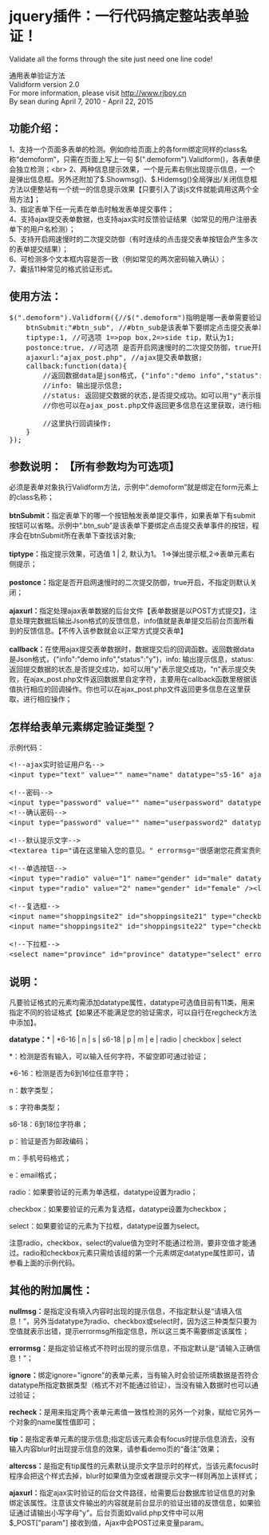 ﻿# jquery插件：一行代码搞定整站表单验证！
Validate all the forms through the site just need one line code! <br>

通用表单验证方法<br>
Validform version 2.0<br>
For more information, please visit <http://www.rjboy.cn><br>
By sean during April 7, 2010 - April 22, 2015


## 功能介绍：
1、支持一个页面多表单的检测。例如你给页面上的各form绑定同样的class名称“demoform”，只需在页面上写上一句 $(".demoform").Validform()，各表单便会独立检测；<br>
2、两种信息提示效果，一个是元素右侧出现提示信息，一个是弹出信息框。另外还附加了$.Showmsg()、$.Hidemsg()全局弹出/关闭信息框方法以便整站有一个统一的信息提示效果【只要引入了该js文件就能调用这两个全局方法】；<br>
3、指定表单下任一元素在单击时触发表单提交事件；<br>
4、支持ajax提交表单数据，也支持ajax实时反馈验证结果（如常见的用户注册表单下的用户名检测）；<br>
5、支持开启网速慢时的二次提交防御（有时连续的点击提交表单按钮会产生多次的表单提交结果）；<br>
6、可检测多个文本框内容是否一致（例如常见的两次密码输入确认）；<br>
7、囊括11种常见的格式验证形式。<br>

## 使用方法：
<pre>
$(".demoform").Validform({//$(".demoform")指明是哪一表单需要验证,名称需加在from表单上;
	btnSubmit:"#btn_sub", //#btn_sub是该表单下要绑定点击提交表单事件的按钮;如果form内含有submit按钮该参数可省略;
	tiptype:1, //可选项 1=>pop box,2=>side tip，默认为1;
	postonce:true, //可选项 是否开启网速慢时的二次提交防御，true开启，不填则默认关闭;
	ajaxurl:"ajax_post.php", //ajax提交表单数据;
	callback:function(data){
		//返回数据data是json格式，{"info":"demo info","status":"y"}
		//info: 输出提示信息;
		//status: 返回提交数据的状态,是否提交成功。如可以用"y"表示提交成功，"n"表示提交失败，在ajax_post.php文件返回数据里自定字符，主要用在callback函数里根据该值执行相应的回调操作;
		//你也可以在ajax_post.php文件返回更多信息在这里获取，进行相应操作；
			
		//这里执行回调操作;
	}
});
</pre>

## 参数说明： 【所有参数均为可选项】
必须是表单对象执行Validform方法，示例中“.demoform”就是绑定在form元素上的class名称；<br><br>
<strong>btnSubmit：</strong>指定表单下的哪一个按钮触发表单提交事件，如果表单下有submit按钮可以省略。示例中“.btn_sub”是该表单下要绑定点击提交表单事件的按钮，程序会在btnSubmit所在表单下查找该对象;<br><br>
<strong>tiptype：</strong>指定提示效果，可选值 1 | 2, 默认为1。 1=&gt;弹出提示框,2=&gt;表单元素右侧提示；<br><br>
<strong>postonce：</strong>指定是否开启网速慢时的二次提交防御，true开启，不指定则默认关闭；<br><br>
<strong>ajaxurl：</strong>指定处理ajax表单数据的后台文件【表单数据是以POST方式提交】，注意处理完数据后输出Json格式的反馈信息，info值就是表单提交后前台页面所看到的反馈信息。【不传入该参数就会以正常方式提交表单】<br><br>
<strong>callback：</strong>在使用ajax提交表单数据时，数据提交后的回调函数。返回数据data是Json格式，{"info":"demo info","status":"y"}，info: 输出提示信息，status: 返回提交数据的状态,是否提交成功，如可以用"y"表示提交成功，"n"表示提交失败，在ajax_post.php文件返回数据里自定字符，主要用在callback函数里根据该值执行相应的回调操作。你也可以在ajax_post.php文件返回更多信息在这里获取，进行相应操作；<br>


## 怎样给表单元素绑定验证类型？

示例代码：<br>
<pre>
&lt;!--ajax实时验证用户名--&gt;
&lt;input type="text" value="" name="name" datatype="s5-16" ajaxurl="valid.php" nullmsg="请输入用户名！" errormsg="昵称至少5个字符,最多16个字符！" /&gt;

&lt;!--密码--&gt;
&lt;input type="password" value="" name="userpassword" datatype="*6-15" errormsg="密码范围在6~15位之间,不能使用空格！" /&gt;
&lt;!--确认密码--&gt;
&lt;input type="password" value="" name="userpassword2" datatype="*" recheck="userpassword" errormsg="您两次输入的账号密码不一致！" /&gt;

&lt;!--默认提示文字--&gt;
&lt;textarea tip="请在这里输入您的意见。" errormsg="很感谢您花费宝贵时间给我们提供反馈，请填写有效内容！"  datatype="s" altercss="gray" class="gray" name="msg" value=""&gt;请在这里输入您的意见。&lt;/textarea&gt;

&lt;!--单选按钮--&gt;
&lt;input type="radio" value="1" name="gender" id="male" datatype="radio" errormsg="请选择性别！" /&gt;&lt;label for="male"&gt;男&lt;/label&gt;
&lt;input type="radio" value="2" name="gender" id="female" /&gt;&lt;label for="female"&gt;女&lt;/label&gt;

&lt;!--复选框--&gt;
&lt;input name="shoppingsite2" id="shoppingsite21" type="checkbox"  value="1" datatype="checkbox" errormsg="请选择您常去的购物网站！" /&gt;&lt;label for="shoppingsite21"&gt;淘宝网&lt;/label&gt;
&lt;input name="shoppingsite2" id="shoppingsite22" type="checkbox"  value="2" /&gt;&lt;label for="shoppingsite22"&gt;当当网&lt;/label&gt;

&lt;!--下拉框--&gt;
&lt;select name="province" id="province" datatype="select" errormsg="请选择省份！" &gt;&lt;option value=""&gt;--请选择省份--&lt;/option&gt;&lt;option value="1"&gt;江西省&lt;/option&gt;&lt;/select&gt;
</pre>

## 说明：
凡要验证格式的元素均需添加datatype属性，datatype可选值目前有11类，用来指定不同的验证格式【如果还不能满足您的验证需求，可以自行在regcheck方法中添加】。<br>

<strong>datatype：</strong>* | *6-16 | n | s | s6-18 | p | m | e | radio | checkbox | select<br>

*：检测是否有输入，可以输入任何字符，不留空即可通过验证；<br>

*6-16：检测是否为6到16位任意字符；<br>

n：数字类型；<br>

s：字符串类型；<br>

s6-18：6到18位字符串；<br>

p：验证是否为邮政编码；<br>

m：手机号码格式；<br>

e：email格式；<br>

radio：如果要验证的元素为单选框，datatype设置为radio；<br>

checkbox：如果要验证的元素为复选框，datatype设置为checkbox；<br>

select：如果要验证的元素为下拉框，datatype设置为select。<br>

注意radio，checkbox，select的value值为空时不能通过检测，要非空值才能通过。radio和checkbox元素只需给该组的第一个元素绑定datatype属性即可，请参看上面的示例代码。<br>

## 其他的附加属性：
<strong>nullmsg：</strong>是指定没有填入内容时出现的提示信息，不指定默认是“请填入信息！”，另外当datatype为radio、checkbox或select时，因为这三种类型只要为空值就表示出错，提示errormsg所指定信息，所以这三类不需要绑定该属性；<br>

<strong>errormsg：</strong>是指定验证格式不符时出现的提示信息，不指定默认是“请输入正确信息！”；<br>

<strong>ignore：</strong>绑定ignore="ignore"的表单元素，当有输入时会验证所填数据是否符合datatype所指定数据类型（格式不对不能通过验证），当没有输入数据时也可以通过验证；<br>

<strong>recheck：</strong>是用来指定两个表单元素值一致性检测的另外一个对象，赋给它另外一个对象的name属性值即可；<br>

<strong>tip：</strong>是指定表单元素的提示信息;指定后该元素会有focus时提示信息消去，没有输入内容blur时出现提示信息的效果，请参看demo页的“备注”效果；<br>

<strong>altercss：</strong>是指定有tip属性的元素默认提示文字显示时的样式，当该元素focus时程序会把这个样式去掉，blur时如果值为空或者跟提示文字一样则再加上该样式；<br>

<strong>ajaxurl：</strong>指定ajax实时验证的后台文件路径，给需要后台数据库验证信息的对象绑定该属性。注意该文件输出的内容就是前台显示的验证出错的反馈信息，如果验证通过请输出小写字母"y"。后台页面如valid.php文件中可以用 $_POST["param"] 接收到值，Ajax中会POST过来变量param。<br>